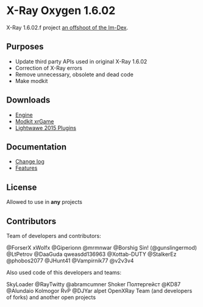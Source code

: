# X-Ray Oxygen 1.6.02

X-Ray 1.6.02.f project [an offshoot of the Im-Dex](https://github.com/Im-dex/xray-162).

## Purposes

* Update third party APIs used in original X-Ray 1.6.02
* Correction of X-Ray errors
* Remove unnecessary, obsolete and dead code
* Make modkit

## Downloads

* [Engine](https://github.com/xrOxygen/xray-oxygen/releases/)
* [Modkit xrGame](https://github.com/xrOxygen/xray-oxygen/releases/tag/1.6.02.872m)
* [Lightwawe 2015 Plugins](https://github.com/xrOxygen/xray-oxygen/releases/tag/LW_PLGN)

## Documentation

* [Change log](https://github.com/ForserX/FRay-Project/wiki)
* [Features](https://github.com/ForserX/FRay-Project/wiki/Features)

## License

Allowed to use in **any** projects

## Contributors

Team of developers and contributors:

@ForserX
xWolfx
@Giperionn
@mrmnwar
@Borshig
Sin! (@gunslingermod)
@LtPetrov
@DaaGuda
qweasdd136963
@Xottab-DUTY
@StalkerEz
@phobos2077
@JHunt41
@Vampirnik77
@v2v3v4

Also used code of this developers and teams:

SkyLoader
@RayTwitty
@abramcumner
Shoker
Полтергейст
@KD87
@Alundaio
Kolmogor
RvP
@DJYar
alpet
OpenXRay Team (and developers of forks) 
and another open projects

